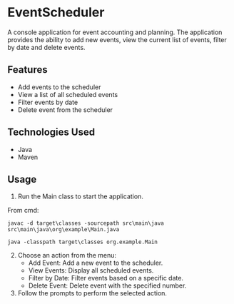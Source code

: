 # EventScheduler
A console application for event accounting and planning. 
The application provides the ability to add new events, view the current list of events, filter by date and delete events.

## Features
- Add events to the scheduler
- View a list of all scheduled events
- Filter events by date
- Delete event from the scheduler

## Technologies Used
- Java
- Maven

## Usage
1. Run the Main class to start the application.

From cmd:
```
javac -d target\classes -sourcepath src\main\java src\main\java\org\example\Main.java
```
```
java -classpath target\classes org.example.Main
```
2. Choose an action from the menu:
   - Add Event: Add a new event to the scheduler.
   - View Events: Display all scheduled events.
   - Filter by Date: Filter events based on a specific date.
   - Delete Event: Delete event with the specified number.
3. Follow the prompts to perform the selected action.




